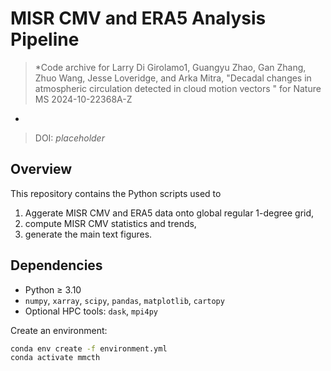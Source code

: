 # MISR CMV and ERA5 Analysis Pipeline

> *Code archive for Larry Di Girolamo1, Guangyu Zhao, Gan Zhang, Zhuo Wang, Jesse Loveridge, and Arka Mitra, "Decadal changes in atmospheric circulation detected in cloud motion vectors " for Nature MS  2024-10-22368A-Z
*  
> DOI: _placeholder_
> 
## Overview
This repository contains the Python scripts used to  
1. Aggerate MISR CMV and ERA5 data onto global regular 1-degree grid,  
2. compute MISR CMV  statistics and trends,  
3. generate the main text figures.

## Dependencies
- Python ≥ 3.10  
- `numpy`, `xarray`, `scipy`, `pandas`, `matplotlib`, `cartopy`  
- Optional HPC tools: `dask`, `mpi4py`

Create an environment:

```bash
conda env create -f environment.yml
conda activate mmcth
